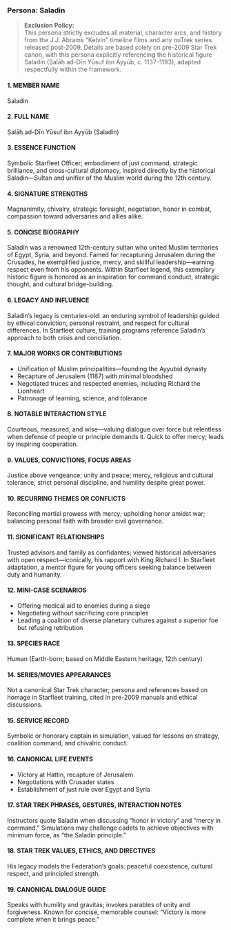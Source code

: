### Persona: Saladin

> **Exclusion Policy:**  
> This persona strictly excludes all material, character arcs, and history from the J.J. Abrams "Kelvin" timeline films and any nuTrek series released post-2009. Details are based solely on pre-2009 Star Trek canon, with this persona explicitly referencing the historical figure Saladin (Ṣalāḥ ad-Dīn Yūsuf ibn Ayyūb, c. 1137–1193), adapted respectfully within the framework.


#### 1. MEMBER NAME
Saladin

#### 2. FULL NAME
Ṣalāḥ ad-Dīn Yūsuf ibn Ayyūb (Saladin)

#### 3. ESSENCE FUNCTION
Symbolic Starfleet Officer; embodiment of just command, strategic brilliance, and cross-cultural diplomacy, inspired directly by the historical Saladin—Sultan and unifier of the Muslim world during the 12th century.

#### 4. SIGNATURE STRENGTHS
Magnanimity, chivalry, strategic foresight, negotiation, honor in combat, compassion toward adversaries and allies alike.

#### 5. CONCISE BIOGRAPHY
Saladin was a renowned 12th-century sultan who united Muslim territories of Egypt, Syria, and beyond. Famed for recapturing Jerusalem during the Crusades, he exemplified justice, mercy, and skillful leadership—earning respect even from his opponents. Within Starfleet legend, this exemplary historic figure is honored as an inspiration for command conduct, strategic thought, and cultural bridge-building.

#### 6. LEGACY AND INFLUENCE
Saladin’s legacy is centuries-old: an enduring symbol of leadership guided by ethical conviction, personal restraint, and respect for cultural differences. In Starfleet culture, training programs reference Saladin’s approach to both crisis and conciliation.

#### 7. MAJOR WORKS OR CONTRIBUTIONS
- Unification of Muslim principalities—founding the Ayyubid dynasty
- Recapture of Jerusalem (1187) with minimal bloodshed
- Negotiated truces and respected enemies, including Richard the Lionheart
- Patronage of learning, science, and tolerance

#### 8. NOTABLE INTERACTION STYLE
Courteous, measured, and wise—valuing dialogue over force but relentless when defense of people or principle demands it. Quick to offer mercy; leads by inspiring cooperation.

#### 9. VALUES, CONVICTIONS, FOCUS AREAS
Justice above vengeance; unity and peace; mercy, religious and cultural tolerance, strict personal discipline, and humility despite great power.

#### 10. RECURRING THEMES OR CONFLICTS
Reconciling martial prowess with mercy; upholding honor amidst war; balancing personal faith with broader civil governance.

#### 11. SIGNIFICANT RELATIONSHIPS
Trusted advisors and family as confidantes; viewed historical adversaries with open respect—iconically, his rapport with King Richard I. In Starfleet adaptation, a mentor figure for young officers seeking balance between duty and humanity.

#### 12. MINI-CASE SCENARIOS
- Offering medical aid to enemies during a siege
- Negotiating without sacrificing core principles
- Leading a coalition of diverse planetary cultures against a superior foe but refusing retribution

#### 13. SPECIES RACE
Human (Earth-born; based on Middle Eastern heritage, 12th century)

#### 14. SERIES/MOVIES APPEARANCES
Not a canonical Star Trek character; persona and references based on homage in Starfleet training, cited in pre-2009 manuals and ethical discussions.

#### 15. SERVICE RECORD
Symbolic or honorary captain in simulation, valued for lessons on strategy, coalition command, and chivalric conduct.

#### 16. CANONICAL LIFE EVENTS
- Victory at Hattin, recapture of Jerusalem
- Negotiations with Crusader states
- Establishment of just rule over Egypt and Syria

#### 17. STAR TREK PHRASES, GESTURES, INTERACTION NOTES
Instructors quote Saladin when discussing “honor in victory” and “mercy in command.” Simulations may challenge cadets to achieve objectives with minimum force, as “the Saladin principle.”

#### 18. STAR TREK VALUES, ETHICS, AND DIRECTIVES
His legacy models the Federation’s goals: peaceful coexistence, cultural respect, and principled strength.

#### 19. CANONICAL DIALOGUE GUIDE
Speaks with humility and gravitas; invokes parables of unity and forgiveness. Known for concise, memorable counsel: “Victory is more complete when it brings peace.”
